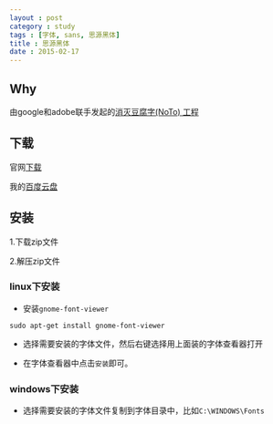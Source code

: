 ```yaml
---
layout : post
category : study
tags : [字体, sans, 思源黑体]
title : 思源黑体
date : 2015-02-17
---
```


## Why

由google和adobe联手发起的[消灭豆腐字(NoTo) 工程](http://finance.sina.com.cn/leadership/mroll/20141120/235320876720.shtml) 

## 下载

官网[下载](https://www.google.com/get/noto/#/family/noto-sans-hans)

我的[百度云盘](http://pan.baidu.com/s/1hqFzJRu)

## 安装

1.下载zip文件

2.解压zip文件

### linux下安装

- 安装`gnome-font-viewer`

```
sudo apt-get install gnome-font-viewer
```

- 选择需要安装的字体文件，然后右键选择用上面装的字体查看器打开

- 在字体查看器中点击`安装`即可。

### windows下安装

- 选择需要安装的字体文件复制到字体目录中，比如`C:\WINDOWS\Fonts`
